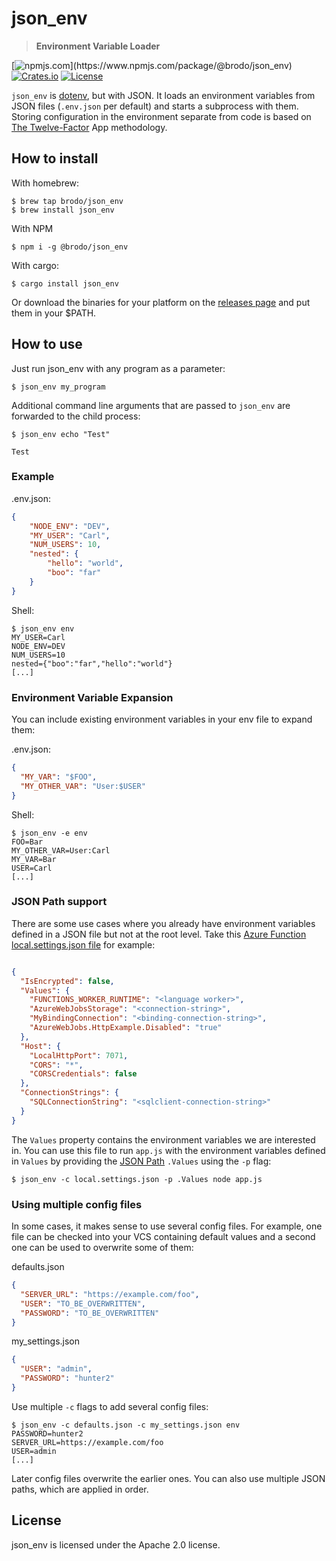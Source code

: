 # json_env

> **Environment Variable Loader** 

[![npmjs.com](https://img.shields.io/npm/v/@brodo/json_env?)](https://www.npmjs.com/package/@brodo/json_env)
[![Crates.io](https://img.shields.io/crates/v/json_env)](https://crates.io/crates/json_env) [![License](https://img.shields.io/badge/license-Apache%202.0-blue)](LICENSE)

`json_env` is [dotenv](https://github.com/motdotla/dotenv), but with JSON.
It loads an environment variables from JSON files (`.env.json` per default) and starts a subprocess with them. 
Storing configuration in the environment separate from code is based on [The Twelve-Factor](http://12factor.net/config) App methodology.

## How to install

With homebrew:
```shell
$ brew tap brodo/json_env
$ brew install json_env
```

With NPM
```shell
$ npm i -g @brodo/json_env
```

With cargo:
```shell
$ cargo install json_env
```

Or download the binaries for your platform on the [releases page](https://github.com/brodo/json_env/releases/) and
put them in your $PATH.

## How to use

Just run json_env with any program as a parameter: 
```shell
$ json_env my_program
```

Additional command line arguments that are passed to `json_env` are forwarded to the child process:
```shell
$ json_env echo "Test"

Test
```

### Example
.env.json:
```json
{
    "NODE_ENV": "DEV",
    "MY_USER": "Carl",
    "NUM_USERS": 10,
    "nested": {
        "hello": "world",
        "boo": "far"
    }
}
```

Shell:
```shell
$ json_env env
MY_USER=Carl
NODE_ENV=DEV
NUM_USERS=10
nested={"boo":"far","hello":"world"}
[...]
```


### Environment Variable Expansion

You can include existing environment variables in your env file to expand them:

.env.json:
```json
{
  "MY_VAR": "$FOO",
  "MY_OTHER_VAR": "User:$USER"
}
```

Shell:
```shell
$ json_env -e env
FOO=Bar
MY_OTHER_VAR=User:Carl
MY_VAR=Bar
USER=Carl
[...]
```


### JSON Path support

There are some use cases where you already have environment variables defined
in a JSON file but not at the root level. Take this 
[Azure Function local.settings.json file](https://learn.microsoft.com/en-us/azure/azure-functions/functions-develop-local#local-settings-file)
for example:

```json

{
  "IsEncrypted": false,
  "Values": {
    "FUNCTIONS_WORKER_RUNTIME": "<language worker>",
    "AzureWebJobsStorage": "<connection-string>",
    "MyBindingConnection": "<binding-connection-string>",
    "AzureWebJobs.HttpExample.Disabled": "true"
  },
  "Host": {
    "LocalHttpPort": 7071,
    "CORS": "*",
    "CORSCredentials": false
  },
  "ConnectionStrings": {
    "SQLConnectionString": "<sqlclient-connection-string>"
  }
}
```

The `Values` property contains the environment variables we are interested in.
You can use this file to run `app.js` with the environment variables defined in `Values`
by providing the [JSON Path](https://docs.rs/jsonpath-rust/latest/jsonpath_rust/) `.Values` using the `-p` flag:

```shell
$ json_env -c local.settings.json -p .Values node app.js
```


### Using multiple config files

In some cases, it makes sense to use several config files. For example, one
file can be checked into your VCS containing default values and a second one
can be used to overwrite some of them:

defaults.json
```json
{
  "SERVER_URL": "https://example.com/foo",
  "USER": "TO_BE_OVERWRITTEN",
  "PASSWORD": "TO_BE_OVERWRITTEN"
}
```

my_settings.json
```json
{
  "USER": "admin",
  "PASSWORD": "hunter2"
}
```
Use multiple `-c` flags to add several config files:

```shell
$ json_env -c defaults.json -c my_settings.json env
PASSWORD=hunter2
SERVER_URL=https://example.com/foo
USER=admin
[...]
```

Later config files overwrite the earlier ones. You can also use multiple JSON paths, which are applied in order.

## License

json_env is licensed under the Apache 2.0 license.

